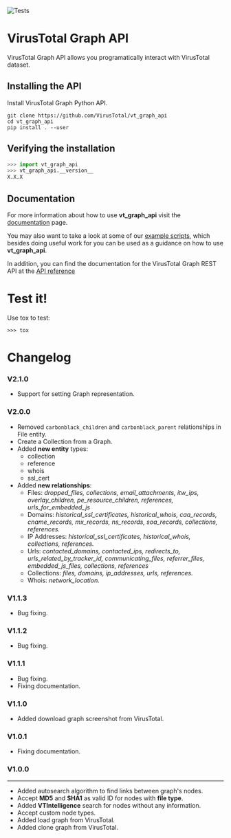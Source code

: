 ![Tests](https://github.com/VirusTotal/vt-graph-api/actions/workflows/tests.yaml/badge.svg)

# VirusTotal Graph API

VirusTotal Graph API allows you programatically interact with VirusTotal dataset.

## Installing the API
Install VirusTotal Graph Python API.
```
git clone https://github.com/VirusTotal/vt_graph_api
cd vt_graph_api
pip install . --user
```

## Verifying the installation

```python
>>> import vt_graph_api
>>> vt_graph_api.__version__
X.X.X
```

## Documentation

For more information about how to use **vt_graph_api** visit the [documentation](https://virustotal.github.io/vt-graph-api/) page.

You may also want to take a look at some of our [example scripts](https://github.com/VirusTotal/vt-graph-api/tree/master/examples),
which besides doing useful work for you can be used as a guidance on how to use **vt_graph_api**.

In addition, you can find the documentation for the VirusTotal Graph REST API at the [API reference](https://developers.virustotal.com/v3.0/reference#graphs)

# Test it!

Use tox to test:

```
>>> tox
```

# Changelog

### V2.1.0
- Support for setting Graph representation.

### V2.0.0
- Removed `carbonblack_children` and `carbonblack_parent` relationships in File entity.
- Create a Collection from a Graph.
- Added **new entity** types:
  - collection
  - reference
  - whois
  - ssl_cert
- Added **new relationships**:
  - Files: *dropped_files, collections, email_attachments, itw_ips, overlay_children, pe_resource_children, references, urls_for_embedded_js*
  - Domains: *historical_ssl_certificates,
    historical_whois,
    caa_records,
    cname_records,
    mx_records,
    ns_records,
    soa_records,
    collections,
    references.*
  - IP Addresses: *historical_ssl_certificates,
    historical_whois,
    collections,
    references.*
  - Urls: *contacted_domains,
    contacted_ips,
    redirects_to,
    urls_related_by_tracker_id,
    communicating_files,
    referrer_files,
    embedded_js_files,
    collections,
    references*
  - Collections: *files,
    domains,
    ip_addresses,
    urls,
    references.*
  - Whois: *network_location.*

### V1.1.3
- Bug fixing.

### V1.1.2
- Bug fixing.

### V1.1.1
- Bug fixing.
- Fixing documentation.

### V1.1.0
- Added download graph screenshot from VirusTotal.

### V1.0.1
- Fixing documentation.

### V1.0.0
---
- Added autosearch algorithm to find links between graph's nodes.
- Accept **MD5** and **SHA1** as valid ID for nodes with **file type**.
- Added **VTIntelligence** search for nodes without any information.
- Accept custom node types.
- Added load graph from VirusTotal.
- Added clone graph from VirusTotal.
